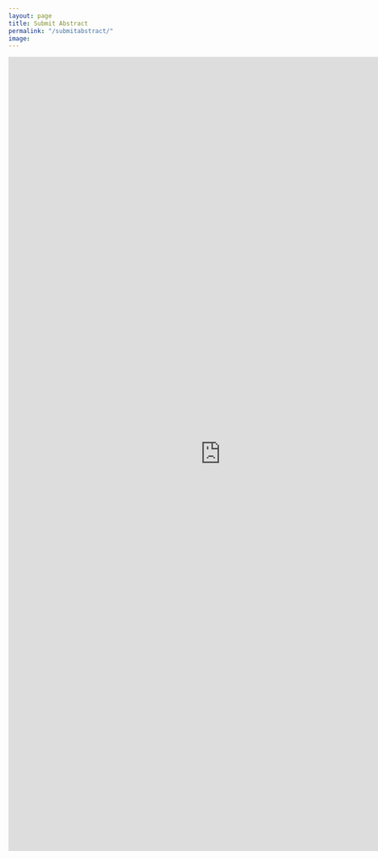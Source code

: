 ```yaml
---
layout: page
title: Submit Abstract
permalink: "/submitabstract/"
image: 
---
```


<iframe src="https://docs.google.com/forms/d/e/1FAIpQLScR44VsN9VSL-wzlW3gURu4FK61vodBUpkpPTeDOgqE4_HPjw/viewform?embedded=true" width="840" height="1574" frameborder="0" marginheight="0" marginwidth="0" scrolling="no">Loading…</iframe>